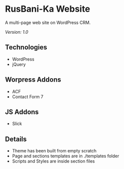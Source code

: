 # RusBani-Ka Website

A multi-page web site on WordPress CRM.

*Version: 1.0*

## Technologies

* WordPress
* jQuery

## Worpress Addons

* ACF
* Contact Form 7

## JS Addons

* Slick

## Details

* Theme has been built from empty scratch
* Page and sections templates are in ./templates folder
* Scripts and Styles are inside section files


